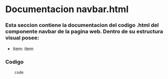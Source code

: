 # Documentacion navbar.html

### Esta seccion contiene la documentacion del codigo .html del componente navbar de la pagina web. Dentro de su estructura visual posee: 
*  item: item

### Codigo

``` html 
    code
``` 

